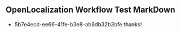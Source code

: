 ## OpenLocalization Workflow Test MarkDown
* 5b7e4ecd-ee66-41fe-b3e8-ab6db32b3bfe thanks!

<!--HONumber=Jul16_HO3-->


